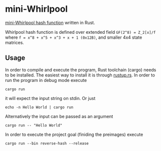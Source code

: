 # mini-Whirlpool

[mini-Whirlpool hash function](https://en.wikipedia.org/wiki/Whirlpool_(hash_function)) written in Rust.

Whirlpool hash function is defined over extended field `GF(2^8) = Z_2[x]/f` where `f = x^8 + x^5 + x^3 + x + 1 (0x12B)`, and smaller 4x4 state matrices.

## Usage
In order to compile and execute the program, Rust toolchain (cargo) needs to be installed. The easiest way to install it is through [rustup.rs](https://rustup.rs/). 
In order to run the program in debug mode execute

```
cargo run
```

it will expect the input string on stdin. Or just
```
echo -n Hello World | cargo run
```

Alternatively the input can be passed as an argument
```
cargo run -- "Hello World"
```

In order to execute the project goal (finiding the preimages) execute

```
cargo run --bin reverse-hash --release
```
